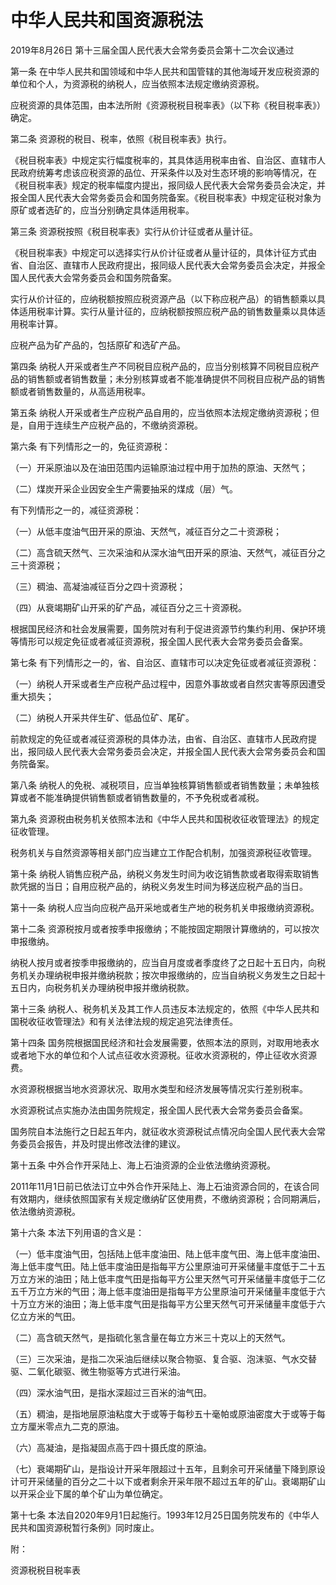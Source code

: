 # 中华人民共和国资源税法

2019年8月26日 第十三届全国人民代表大会常务委员会第十二次会议通过

第一条 在中华人民共和国领域和中华人民共和国管辖的其他海域开发应税资源的单位和个人，为资源税的纳税人，应当依照本法规定缴纳资源税。

应税资源的具体范围，由本法所附《资源税税目税率表》（以下称《税目税率表》）确定。

第二条 资源税的税目、税率，依照《税目税率表》执行。

《税目税率表》中规定实行幅度税率的，其具体适用税率由省、自治区、直辖市人民政府统筹考虑该应税资源的品位、开采条件以及对生态环境的影响等情况，在《税目税率表》规定的税率幅度内提出，报同级人民代表大会常务委员会决定，并报全国人民代表大会常务委员会和国务院备案。《税目税率表》中规定征税对象为原矿或者选矿的，应当分别确定具体适用税率。

第三条 资源税按照《税目税率表》实行从价计征或者从量计征。

《税目税率表》中规定可以选择实行从价计征或者从量计征的，具体计征方式由省、自治区、直辖市人民政府提出，报同级人民代表大会常务委员会决定，并报全国人民代表大会常务委员会和国务院备案。

实行从价计征的，应纳税额按照应税资源产品（以下称应税产品）的销售额乘以具体适用税率计算。实行从量计征的，应纳税额按照应税产品的销售数量乘以具体适用税率计算。

应税产品为矿产品的，包括原矿和选矿产品。

第四条 纳税人开采或者生产不同税目应税产品的，应当分别核算不同税目应税产品的销售额或者销售数量；未分别核算或者不能准确提供不同税目应税产品的销售额或者销售数量的，从高适用税率。

第五条 纳税人开采或者生产应税产品自用的，应当依照本法规定缴纳资源税；但是，自用于连续生产应税产品的，不缴纳资源税。

第六条 有下列情形之一的，免征资源税：

（一）开采原油以及在油田范围内运输原油过程中用于加热的原油、天然气；

（二）煤炭开采企业因安全生产需要抽采的煤成（层）气。

有下列情形之一的，减征资源税：

（一）从低丰度油气田开采的原油、天然气，减征百分之二十资源税；

（二）高含硫天然气、三次采油和从深水油气田开采的原油、天然气，减征百分之三十资源税；

（三）稠油、高凝油减征百分之四十资源税；

（四）从衰竭期矿山开采的矿产品，减征百分之三十资源税。

根据国民经济和社会发展需要，国务院对有利于促进资源节约集约利用、保护环境等情形可以规定免征或者减征资源税，报全国人民代表大会常务委员会备案。

第七条 有下列情形之一的，省、自治区、直辖市可以决定免征或者减征资源税：

（一）纳税人开采或者生产应税产品过程中，因意外事故或者自然灾害等原因遭受重大损失；

（二）纳税人开采共伴生矿、低品位矿、尾矿。

前款规定的免征或者减征资源税的具体办法，由省、自治区、直辖市人民政府提出，报同级人民代表大会常务委员会决定，并报全国人民代表大会常务委员会和国务院备案。

第八条 纳税人的免税、减税项目，应当单独核算销售额或者销售数量；未单独核算或者不能准确提供销售额或者销售数量的，不予免税或者减税。

第九条 资源税由税务机关依照本法和《中华人民共和国税收征收管理法》的规定征收管理。

税务机关与自然资源等相关部门应当建立工作配合机制，加强资源税征收管理。

第十条 纳税人销售应税产品，纳税义务发生时间为收讫销售款或者取得索取销售款凭据的当日；自用应税产品的，纳税义务发生时间为移送应税产品的当日。

第十一条 纳税人应当向应税产品开采地或者生产地的税务机关申报缴纳资源税。

第十二条 资源税按月或者按季申报缴纳；不能按固定期限计算缴纳的，可以按次申报缴纳。

纳税人按月或者按季申报缴纳的，应当自月度或者季度终了之日起十五日内，向税务机关办理纳税申报并缴纳税款；按次申报缴纳的，应当自纳税义务发生之日起十五日内，向税务机关办理纳税申报并缴纳税款。

第十三条 纳税人、税务机关及其工作人员违反本法规定的，依照《中华人民共和国税收征收管理法》和有关法律法规的规定追究法律责任。

第十四条 国务院根据国民经济和社会发展需要，依照本法的原则，对取用地表水或者地下水的单位和个人试点征收水资源税。征收水资源税的，停止征收水资源费。

水资源税根据当地水资源状况、取用水类型和经济发展等情况实行差别税率。

水资源税试点实施办法由国务院规定，报全国人民代表大会常务委员会备案。

国务院自本法施行之日起五年内，就征收水资源税试点情况向全国人民代表大会常务委员会报告，并及时提出修改法律的建议。

第十五条 中外合作开采陆上、海上石油资源的企业依法缴纳资源税。

2011年11月1日前已依法订立中外合作开采陆上、海上石油资源合同的，在该合同有效期内，继续依照国家有关规定缴纳矿区使用费，不缴纳资源税；合同期满后，依法缴纳资源税。

第十六条 本法下列用语的含义是：

（一）低丰度油气田，包括陆上低丰度油田、陆上低丰度气田、海上低丰度油田、海上低丰度气田。陆上低丰度油田是指每平方公里原油可开采储量丰度低于二十五万立方米的油田；陆上低丰度气田是指每平方公里天然气可开采储量丰度低于二亿五千万立方米的气田；海上低丰度油田是指每平方公里原油可开采储量丰度低于六十万立方米的油田；海上低丰度气田是指每平方公里天然气可开采储量丰度低于六亿立方米的气田。

（二）高含硫天然气，是指硫化氢含量在每立方米三十克以上的天然气。

（三）三次采油，是指二次采油后继续以聚合物驱、复合驱、泡沫驱、气水交替驱、二氧化碳驱、微生物驱等方式进行采油。

（四）深水油气田，是指水深超过三百米的油气田。

（五）稠油，是指地层原油粘度大于或等于每秒五十毫帕或原油密度大于或等于每立方厘米零点九二克的原油。

（六）高凝油，是指凝固点高于四十摄氏度的原油。

（七）衰竭期矿山，是指设计开采年限超过十五年，且剩余可开采储量下降到原设计可开采储量的百分之二十以下或者剩余开采年限不超过五年的矿山。衰竭期矿山以开采企业下属的单个矿山为单位确定。

第十七条 本法自2020年9月1日起施行。1993年12月25日国务院发布的《中华人民共和国资源税暂行条例》同时废止。

附：

资源税税目税率表
